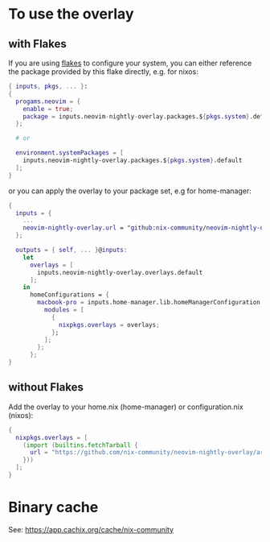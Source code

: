# To use the overlay

## with Flakes

If you are using [flakes] to configure your system, you can either reference the
package provided by this flake directly, e.g. for nixos:

```nix
{ inputs, pkgs, ... }:
{
  progams.neovim = {
    enable = true;
    package = inputs.neovim-nightly-overlay.packages.${pkgs.system}.default;
  };

  # or

  environment.systemPackages = [
    inputs.neovim-nightly-overlay.packages.${pkgs.system}.default
  ];
}
```

or you can apply the overlay to your package set, e.g for home-manager:

```nix
{
  inputs = {
    ...
    neovim-nightly-overlay.url = "github:nix-community/neovim-nightly-overlay";
  };

  outputs = { self, ... }@inputs:
    let
      overlays = [
        inputs.neovim-nightly-overlay.overlays.default
      ];
    in
      homeConfigurations = {
        macbook-pro = inputs.home-manager.lib.homeManagerConfiguration {
          modules = [
            {
              nixpkgs.overlays = overlays;
            };
          ];
        };
      };
}
```

## without Flakes

Add the overlay to your home.nix (home-manager) or configuration.nix (nixos):

```nix
{
  nixpkgs.overlays = [
    (import (builtins.fetchTarball {
      url = "https://github.com/nix-community/neovim-nightly-overlay/archive/master.tar.gz";
    }))
  ];
}
```

# Binary cache

See: https://app.cachix.org/cache/nix-community

[flakes]: https://nixos.wiki/wiki/Flakes
